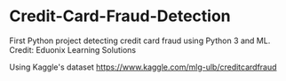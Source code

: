 # Credit-Card-Fraud-Detection
First Python project detecting credit card fraud using Python 3 and ML. Credit: Eduonix Learning Solutions

Using Kaggle's dataset
https://www.kaggle.com/mlg-ulb/creditcardfraud
